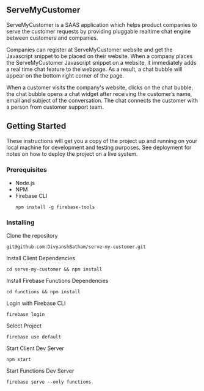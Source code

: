 ## ServeMyCustomer

ServeMyCustomer is a SAAS application which helps product companies to serve the customer requests by providing pluggable realtime chat engine between customers and companies.

Companies can register at ServeMyCustomer website and get the Javascript snippet to be placed on their website. When a company places the ServeMyCustomer Javascript snippet on a website, it immediately adds a real time chat feature to the webpage. As a result, a chat bubble will appear on the bottom right corner of the page.

When a customer visits the company's website, clicks on the chat bubble, the chat bubble opens a chat widget after receiving the customer’s name, email and subject of the conversation. 
The chat connects the customer with a person from customer support team. 


## Getting Started

These instructions will get you a copy of the project up and running on your local machine for development and testing purposes. See deployment for notes on how to deploy the project on a live system.

### Prerequisites

- Node.js
- NPM
- Firebase CLI
  ```
  npm install -g firebase-tools
  ```

### Installing

Clone the repository 
```
git@github.com:DivyanshBatham/serve-my-customer.git
```


Install Client Dependencies
```
cd serve-my-customer && npm install
```

Install Firebase Functions Dependencies
```
cd functions && npm install
```

Login with Firebase CLI
```
firebase login
```
Select Project 
```
firebase use default
```

Start Client Dev Server
```
npm start
```


Start Functions Dev Server
```
firebase serve --only functions
```
